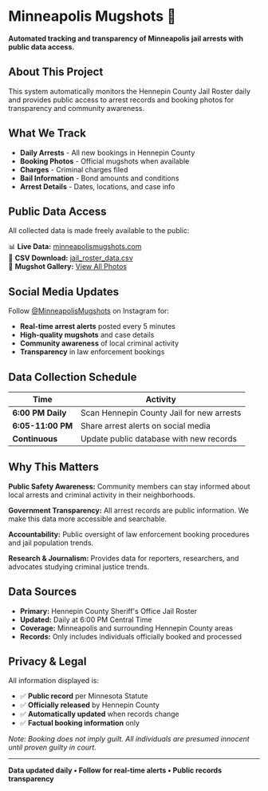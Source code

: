 # Minneapolis Mugshots 🚨

**Automated tracking and transparency of Minneapolis jail arrests with public data access.**

## About This Project

This system automatically monitors the Hennepin County Jail Roster daily and provides public access to arrest records and booking photos for transparency and community awareness.

## What We Track

- **Daily Arrests** - All new bookings in Hennepin County  
- **Booking Photos** - Official mugshots when available
- **Charges** - Criminal charges filed  
- **Bail Information** - Bond amounts and conditions
- **Arrest Details** - Dates, locations, and case info

## Public Data Access

All collected data is made freely available to the public:

📊 **Live Data:** [minneapolismugshots.com](https://ryanjhermes.github.io/minneapolismugshots/)  
📄 **CSV Download:** [jail_roster_data.csv](https://ryanjhermes.github.io/minneapolismugshots/jail_roster_data.csv)  
📸 **Mugshot Gallery:** [View All Photos](https://ryanjhermes.github.io/minneapolismugshots/mugshots/)  

## Social Media Updates

Follow [@MinneapolisMugshots](https://instagram.com/minneapolismugshots) on Instagram for:
- **Real-time arrest alerts** posted every 5 minutes
- **High-quality mugshots** and case details  
- **Community awareness** of local criminal activity
- **Transparency** in law enforcement bookings

## Data Collection Schedule

| Time | Activity |
|------|----------|
| **6:00 PM Daily** | Scan Hennepin County Jail for new arrests |
| **6:05-11:00 PM** | Share arrest alerts on social media |
| **Continuous** | Update public database with new records |

## Why This Matters

**Public Safety Awareness:** Community members can stay informed about local arrests and criminal activity in their neighborhoods.

**Government Transparency:** All arrest records are public information. We make this data more accessible and searchable.

**Accountability:** Public oversight of law enforcement booking procedures and jail population trends.

**Research & Journalism:** Provides data for reporters, researchers, and advocates studying criminal justice trends.

## Data Sources

- **Primary:** Hennepin County Sheriff's Office Jail Roster
- **Updated:** Daily at 6:00 PM Central Time  
- **Coverage:** Minneapolis and surrounding Hennepin County areas
- **Records:** Only includes individuals officially booked and processed

## Privacy & Legal

All information displayed is:
- ✅ **Public record** per Minnesota Statute
- ✅ **Officially released** by Hennepin County  
- ✅ **Automatically updated** when records change
- ✅ **Factual booking information** only

*Note: Booking does not imply guilt. All individuals are presumed innocent until proven guilty in court.*

---

**Data updated daily • Follow for real-time alerts • Public records transparency**